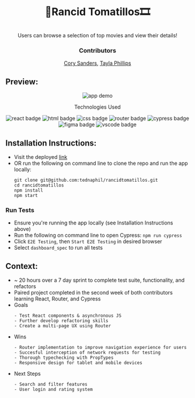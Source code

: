 # <p align="center">🍿Rancid Tomatillos🎞️</p>

<p align="center">Users can browse a selection of top movies and view their details!</p>

### <p align="center">Contributors</p>
<div align="center">
  
  [Cory Sanders](https://github.com/corysanders3), [Tayla Phillips](https://github.com/tednaphil)

</div>

## Preview:
<div align="center">
  <img src=".github/Rancid Demo.gif" alt="app demo">
  <!-- <img style="width: 500px" src="https://github.com/corysanders3/rancidtomatillos/assets/76406423/62dc5988-8db1-457b-b2c8-fb4cc22db22e" alt="tablet view">
  <img style="width:300px" src="https://github.com/corysanders3/rancidtomatillos/assets/76406423/cc964631-0ae6-4f10-8252-954bf6bb9c21"   alt="mobile view"> -->
</div>
<p align="center">Technologies Used</p>
<div align="center">
  <img src="https://img.shields.io/badge/React-61DAFB?logo=react&logoColor=000&style=for-the-badge" alt="react badge">
  <img src="https://img.shields.io/badge/HTML5-E34F26?logo=html5&logoColor=fff&style=for-the-badge" alt="html badge">
  <img src="https://img.shields.io/badge/CSS3-1572B6?logo=css3&logoColor=fff&style=for-the-badge" alt="css badge">
  <img src="https://img.shields.io/badge/React%20Router-CA4245?logo=reactrouter&logoColor=fff&style=for-the-badge" alt="router badge">
  <img src="https://img.shields.io/badge/Cypress-69D3A7?logo=cypress&logoColor=fff&style=for-the-badge" alt="cypress badge">
  <img src="https://img.shields.io/badge/Figma-F24E1E?logo=figma&logoColor=fff&style=for-the-badge" alt="figma badge">
  <img src="https://img.shields.io/badge/Visual%20Studio%20Code-007ACC?logo=visualstudiocode&logoColor=fff&style=for-the-badge" alt="vscode badge">
  <!-- other badges -->
</div>

## Installation Instructions:
- Visit the deployed [link](https://tednaphil.github.io/rancidtomatillos/)
- OR run the following on command line to clone the repo and run the app locally:
    ```
    git clone git@github.com:tednaphil/rancidtomatillos.git
    cd rancidtomatillos
    npm install
    npm start
    ```

### Run Tests
<!--- Run the following on command line to install Cypress: `npm i -D cypress`
- Add script to `package.json` file if not already present
    ``` json
    {
      "scripts": {
        "cypress": "cypress open"
      }
    }
    ```
    -->
- Ensure you're running the app locally (see Installation Instructions above)
- Run the following on command line to open Cypress: `npm run cypress`
- Click `E2E Testing`, then `Start E2E Testing` in desired browser
- Select `dashboard_spec` to run all tests
## Context:
<!-- wins, challenges, time spent, goals, approaches etc -->
- ~ 20 hours over a 7 day sprint to complete test suite, functionality, and refactors
- Paired project completed in the second week of both contributors learning React, Router, and Cypress
- Goals
  ```
  - Test React components & asynchronous JS
  - Further develop refactoring skills
  - Create a multi-page UX using Router
  ```
- Wins
  ```
  - Router implementation to improve navigation experience for users
  - Succesful interception of network requests for testing
  - Thorough typechecking with PropTypes
  - Responsive design for tablet and mobile devices
  ```
- Next Steps
  ```
  - Search and filter features
  - User login and rating system
  ```
